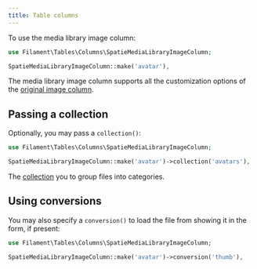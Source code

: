```yaml
---
title: Table columns
---
```


To use the media library image column:

```php
use Filament\Tables\Columns\SpatieMediaLibraryImageColumn;

SpatieMediaLibraryImageColumn::make('avatar'),
```

The media library image column supports all the customization options of the [original image column](/docs/tables/columns/image).

## Passing a collection

Optionally, you may pass a `collection()`:

```php
use Filament\Tables\Columns\SpatieMediaLibraryImageColumn;

SpatieMediaLibraryImageColumn::make('avatar')->collection('avatars'),
```

The [collection](https://spatie.be/docs/laravel-medialibrary/working-with-media-collections/simple-media-collections) you to group files into categories.

## Using conversions

You may also specify a `conversion()` to load the file from showing it in the form, if present:

```php
use Filament\Tables\Columns\SpatieMediaLibraryImageColumn;

SpatieMediaLibraryImageColumn::make('avatar')->conversion('thumb'),
```
